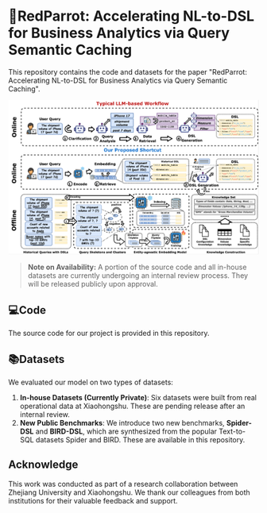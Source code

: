 # 🦜RedParrot: Accelerating NL-to-DSL for Business Analytics via Query Semantic Caching

This repository contains the code and datasets for the paper "RedParrot: Accelerating NL-to-DSL for Business Analytics via Query Semantic Caching".

![main](./picture/main.jpeg "main")

> **Note on Availability:** A portion of the source code and all in-house datasets are currently undergoing an internal review process. They will be released publicly upon approval.

## 💻Code

The source code for our project is provided in this repository.

## 📚Datasets

We evaluated our model on two types of datasets:

1.  **In-house Datasets (Currently Private)**: Six datasets were built from real operational data at Xiaohongshu. These are pending release after an internal review.
2.  **New Public Benchmarks**: We introduce two new benchmarks, **Spider-DSL** and **BIRD-DSL**, which are synthesized from the popular Text-to-SQL datasets Spider and BIRD. These are available in this repository.

## Acknowledge
This work was conducted as part of a research collaboration between Zhejiang University and Xiaohongshu. We thank our colleagues from both institutions for their valuable feedback and support.